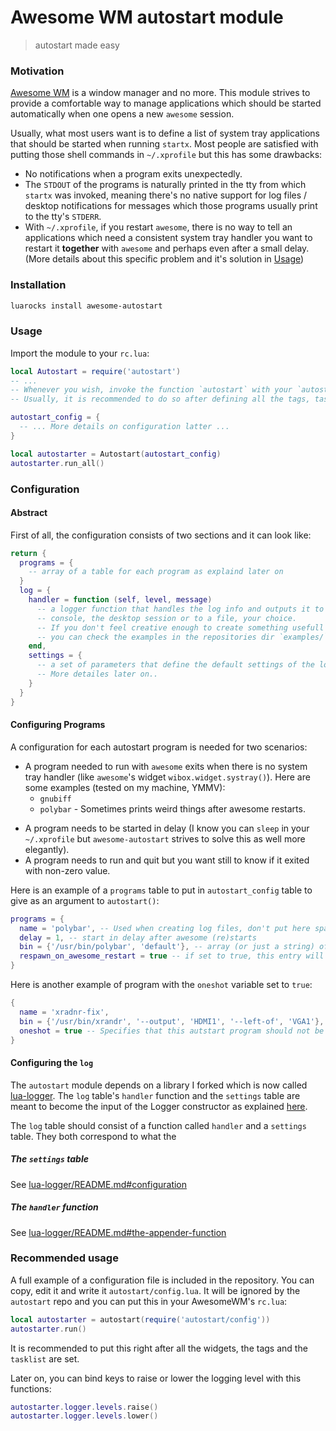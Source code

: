 # Awesome WM autostart module

> autostart made easy

### Motivation

[Awesome WM](http://awesomewm.org/) is a window manager and no more. This module strives to provide a comfortable way to manage applications which should be started automatically when one opens a new `awesome` session.

Usually, what most users want is to define a list of system tray applications that should be started when running `startx`. Most people are satisfied with putting those shell commands in `~/.xprofile` but this has some drawbacks:

- No notifications when a program exits unexpectedly.
- The `STDOUT` of the programs is naturally printed in the tty from which `startx` was invoked, meaning there's no native support for log files / desktop notifications for messages which those programs usually print to the tty's `STDERR`.
- With `~/.xprofile`, if you restart `awesome`, there is no way to tell an applications which need a consistent system tray handler you want to restart it **together** with `awesome` and perhaps even after a small delay. (More details about this specific problem and it's solution  in [Usage](#Usage))

### Installation

```sh
luarocks install awesome-autostart
```

### Usage

Import the module to your `rc.lua`:

```lua
local Autostart = require('autostart')
-- ...
-- Whenever you wish, invoke the function `autostart` with your `autostart_config` table.
-- Usually, it is recommended to do so after defining all the tags, tasklist and widgets in `rc.lua`.

autostart_config = {
  -- ... More details on configuration latter ...
}

local autostarter = Autostart(autostart_config)
autostarter.run_all()
```

### Configuration

#### Abstract

First of all, the configuration consists of two sections and it can look like:

```lua
return {
  programs = {
    -- array of a table for each program as explaind later on
  }
  log = {
    handler = function (self, level, message) 
      -- a logger function that handles the log info and outputs it to the
      -- console, the desktop session or to a file, your choice.
      -- If you don't feel creative enough to create something usefull here,
      -- you can check the examples in the repositories dir `examples/`.
    end,
    settings = {
      -- a set of parameters that define the default settings of the logger table
      -- More detailes later on..
    }
  }
}
```

#### Configuring Programs
A configuration for each autostart program is needed for two scenarios:

- A program needed to run with `awesome` exits when there is no system tray handler (like `awesome`'s widget `wibox.widget.systray()`). Here are some examples (tested on my machine, YMMV):
  * `gnubiff`
  * `polybar` - Sometimes prints weird things after awesome restarts.
* A program needs to be started in delay (I know you can `sleep` in your `~/.xprofile` but `awesome-autostart` strives to solve this as well more elegantly).
* A program needs to run and quit but you want still to know if it exited with non-zero value.

Here is an example of a `programs` table to put in `autostart_config` table to give as an argument to `autostart()`:

```lua
programs = {
  name = 'polybar', -- Used when creating log files, don't put here spaces or other special characters
  delay = 1, -- start in delay after awesome (re)starts
  bin = {'/usr/bin/polybar', 'default'}, -- array (or just a string) of a command and it's arguments to run for this autostart entry
  respawn_on_awesome_restart = true -- if set to true, this entry will be started with `awesome`'s restarts
}
```

Here is another example of program with the `oneshot` variable set to `true`:

```lua
{
  name = 'xradnr-fix',
  bin = {'/usr/bin/xrandr', '--output', 'HDMI1', '--left-of', 'VGA1'},
  oneshot = true -- Specifies that this autstart program should not be expected to run continuously
}
```

#### Configuring the `log`

The `autostart` module depends on a library I forked which is now called [lua-logger](http://github.com/doronbehar/lua-logger). The `log` table's `handler` function and the `settings` table are meant to become the input of the Logger constructor as explained [here](http://github.com/doronbehar/lua-logger#usage).

The `log` table should consist of a function called `handler` and a `settings` table. They both correspond to what the

##### The `settings` table

See [lua-logger/README.md#configuration](http://github.com/doronbehar/lua-logger#configuration)

##### The `handler` function

See [lua-logger/README.md#the-appender-function](http://github.com/doronbehar/lua-logger#the-appender-function)

### Recommended usage

A full example of a configuration file is included in the repository. You can copy, edit it and write it `autostart/config.lua`. It will be ignored by the `autostart` repo and you can put this in your AwesomeWM's `rc.lua`:

```lua
local autostarter = autostart(require('autostart/config'))
autostarter.run()
```

It is recommended to put this right after all the widgets, the tags and the `tasklist` are set.

Later on, you can bind keys to raise or lower the logging level with this functions:

```lua
autostarter.logger.levels.raise()
autostarter.logger.levels.lower()
```
